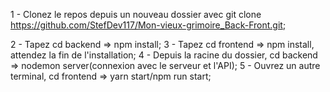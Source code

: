 

1 - Clonez le repos depuis un nouveau dossier avec git clone https://github.com/StefDev117/Mon-vieux-grimoire_Back-Front.git;

2 - Tapez cd backend => npm install;
3 - Tapez cd frontend => npm install, attendez la fin de l'installation;
4 - Depuis la racine du dossier, cd backend => nodemon server(connexion avec le serveur et l'API);
5 - Ouvrez un autre terminal, cd frontend => yarn start/npm run start;